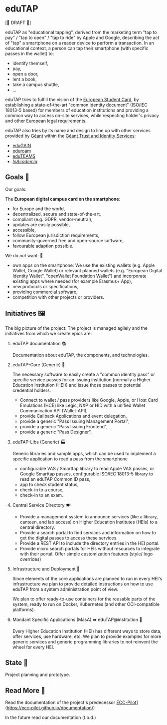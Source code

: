 # eduTAP

[:construction: DRAFT :construction:]

eduTAP as "educational tapping", derived from the marketing term "tap to pay" / "tap to open" / "tap to ride" by Apple and Google, describing the act of "tap" a smartphone on a reader device to perform a transaction. In an educational context, a person can tap their smartphone (with specific passes in the wallet) to:

- identify themself,
- pay,
- open a door,
- lent a book,
- take a campus shuttle,
- ...

eduTAP tries to fulfill the vision of the [European Student Card](https://erasmus-plus.ec.europa.eu/european-student-card-initiative/card), by establishing a state-of-the-art "common identity document" (ISO/IEC 18013-5 based) for members of education institutions and providing a common way to access on-site services, while respecting holder's privacy and other European legal requirements.

eduTAP also tries by its name and design to line up with other services provided by [Géant](https://geant.org/) within the [Géant Trust and Identity Services](https://geant.org/services/trust-and-identity-services/):

- [eduGAIN](https://edugain.org/)
- [eduroam](https://eduroam.org/)
- [eduTEAMS](https://eduteams.org/)
- *[InAcademia](https://inacademia.org/)*

## Goals :dart:

Our goals:

The **European digital campus card on the smartphone**:

- for Europe and the world,
- decentralized,
secure and state-of-the-art,
- compliant (e.g. GDPR, vendor-neutral),
- updates are easily possible,
- accessible,
- follow European jurisdiction requirements,
- community-governed free and open-source software,
- favourable adaption possible.

We do *not* want: :stop_sign:

- own apps on the smartphone: We use the existing wallets (e.g. Apple Wallet, Google Wallet) or relevant planned wallets (e.g. "European Digital Identity Wallet", "openWallet Foundation Wallet") and incorporate existing apps where needed (for example Erasmus+ App),
- new protocols or specifications,
- providing commercial software,
- competition with other projects or providers.

## Initiatives :framed_picture:

The big picture of the project.
The project is managed agilely and the initiatives from which we create epics are:


1. eduTAP documentation :books:

   Documentation about eduTAP, the components, and technologies.


1. eduTAP-Core (Generic) :avocado:

   The necessary software to easily create a "common identity pass" or specific service passes for an issuing institution (normally a Higher Education Institution (HEI)) and issue those passes to potential credential holders.

   - Connect to wallet / pass providers like Google, Apple, or Host Card Emulations (HCE) like Legic, NXP or HID with a unified Wallet Communication API (Wallet-API),
   - provide Callback Applications and event delegation,
   - provide a generic "Pass Issuing Management Portal",
   - provide a generic "Pass Issuing Frontend",
   - provide a generic "Pass Designer".

1. eduTAP-Libs (Generic) :factory:

   Generic libraries and sample apps, which can be used to implement a specific application to read a pass from the smartphone

   - configurable VAS / Smarttap library to read Apple VAS passes, or Google Smarttap passes,
configurable ISO/IEC 18013-5 library to read an eduTAP Common ID pass,
   - app to check student status,
   - check-in to a course,
   - check-in to an exam.

1. Central Service Directory :plate_with_cutlery:

   - Provide a management system to announce services (like a library, canteen, and lab access) on Higher Education Institutes (HEIs) to a central directory.
   - Provide a search portal to find services and information on how to get the digital passes to access these services.
   - Provide a REST API to include the directory entries in the HEI portal.
   - Provide micro search portals for HEIs without resources to integrate with their portal. Offer simple customization features (style/ logo overrides)

1. Infrastructure and Deployment :bento:

   Since elements of the core applications are planned to run in every HEI's infrastructure we plan to provide detailed instructions on how to use eduTAP from a system administration point of view.

   We plan to offer ready-to-use containers for the reusable parts of the system, ready to run on Docker, Kubernetes (and other OCI-compatible platforms).

1. Mandant Specific Applications (MasA) :arrow_right: eduTAP@institution :hamburger:

   Every Higher Education Institution (HEI) has different ways to store data, offer services, use hardware, etc.
   We plan to provide examples for more generic services and generic programming libraries to not reinvent the wheel for every HEI.


## State :footprints:

Project planning and prototype.

## Read More :open_book:

Read the documentation of the project's predecessor [ECC-Pilot](https://ecc-pilot.github.io/documentation/)](https://ecc-pilot.github.io/documentation/)

In the future read our documentation (t.b.d.)
